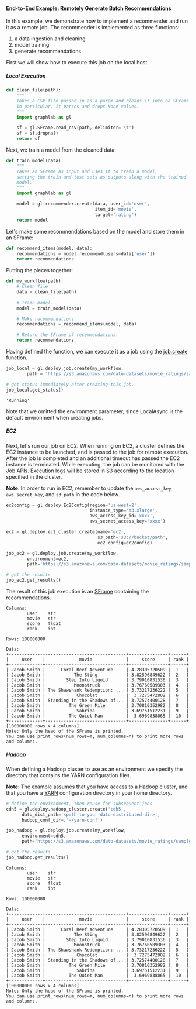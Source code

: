 #### End-to-End Example: Remotely Generate Batch Recommendations

In this example, we demonstrate how to implement a recommender and run it as a remote job. The recommender is implemented as three functions:

  1. a data ingestion and cleaning
  2. model training
  3. generate recommendations

First we will show how to execute this job on the local host.

##### Local Execution

```python
def clean_file(path):
    """
    Takes a CSV file passed in as a param and cleans it into an SFrame.
    In particular, it parses and drops None values.
    """
    import graphlab as gl

    sf = gl.SFrame.read_csv(path, delimiter='\t')
    sf = sf.dropna()
    return sf 
```

Next, we train a model from the cleaned data:

```python
def train_model(data):
    """
    Takes an SFrame as input and uses it to train a model,
    setting the train and test sets as outputs along with the trained
    model.
    """
    import graphlab as gl

    model = gl.recommender.create(data, user_id='user',
                                  item_id='movie',
                                  target='rating')
    return model
```

Let's make some recommendations based on the model and store them in an SFrame:

```python
def recommend_items(model, data):
    recommendations = model.recommend(users=data['user'])
    return recommendations
```

Putting the pieces together:

```python
def my_workflow(path):
    # Clean file
    data = clean_file(path)
    
    # Train model.
    model = train_model(data)

    # Make recommendations.
    recommendations = recommend_items(model, data)

    # Return the SFrame of recommendations.
    return recommendations
```

Having defined the function, we can execute it as a job using the
[job.create](https://dato.com/products/create/docs/generated/graphlab.deploy.job.create.html)
function. 

```python
job_local = gl.deploy.job.create(my_workflow, 
        path = 'https://s3.amazonaws.com/dato-datasets/movie_ratings/sample.large')

# get status immediately after creating this job.
job_local.get_status()
```
```
'Running'
```

Note that we omitted the environment parameter, since LocalAsync is the default environment when creating jobs.

##### EC2

Next, let's run our job on EC2. When running on EC2, a cluster defines the EC2 instance to be launched, and is passed to the job for remote execution. After the job is completed and an additional timeout has passed the EC2
instance is terminated. While executing, the job can be monitored with the Job APIs. Execution logs will be stored in S3 according to the location specified in the cluster.

**Note**: In order to run in EC2, remember to update the `aws_access_key`, `aws_secret_key`, and `s3_path` in the code below.

```python
ec2config = gl.deploy.Ec2Config(region='us-west-2',
                                instance_type='m3.xlarge',
                                aws_access_key_id='xxxx',
                                aws_secret_access_key='xxxx')

ec2 = gl.deploy.ec2_cluster.create(name='ec2',
                                   s3_path='s3://bucket/path',
                                   ec2_config=ec2config)

job_ec2 = gl.deploy.job.create(my_workflow,
        environment=ec2,
        path='https://s3.amazonaws.com/dato-datasets/movie_ratings/sample.large')

# get the results
job_ec2.get_results()
```

The result of this job execution is an [SFrame](https://dato.com/products/create/docs/generated/graphlab.SFrame.html) containing the recommendations.

```
Columns:
        user    str
        movie   str
        score   float
        rank    int

Rows: 100000000

Data:
+-------------+-------------------------------+---------------+------+
|     user    |             movie             |     score     | rank |
+-------------+-------------------------------+---------------+------+
| Jacob Smith |      Coral Reef Adventure     | 4.28305720509 |  1   |
| Jacob Smith |           The Sting           | 3.82596849622 |  2   |
| Jacob Smith |        Step Into Liquid       | 3.79010831536 |  3   |
| Jacob Smith |           Moonstruck          | 3.76760589303 |  4   |
| Jacob Smith | The Shawshank Redemption: ... | 3.73217236222 |  5   |
| Jacob Smith |            Chocolat           |  3.7275472802 |  6   |
| Jacob Smith | Standing in the Shadows of... | 3.72574400128 |  7   |
| Jacob Smith |         The Green Mile        | 3.70810352982 |  8   |
| Jacob Smith |            Sabrina            | 3.69751512231 |  9   |
| Jacob Smith |         The Quiet Man         |  3.6969838065 |  10  |
+-------------+-------------------------------+---------------+------+
[100000000 rows x 4 columns]
Note: Only the head of the SFrame is printed.
You can use print_rows(num_rows=m, num_columns=n) to print more rows and columns.
```

##### Hadoop

When defining a Hadoop cluster to use as an environment we specify the directory that contains the YARN configuration files.

**Note**: The example assumes that you have access to a Hadoop cluster, and that you have
a [YARN](http://hadoop.apache.org/docs/current/hadoop-yarn/hadoop-yarn-site/YARN.html) configuration directory in your home directory.

```python
# define the environment, then reuse for subsequent jobs
cdh5 = gl.deploy.hadoop_cluster.create('cdh5',
      dato_dist_path='<path-to-your-dato-distributed-dir>',
      hadoop_conf_dir=,'~/yarn-conf')

job_hadoop = gl.deploy.job.create(my_workflow,
      environment=cdh5,
      path='https://s3.amazonaws.com/dato-datasets/movie_ratings/sample.large')

# get the results
job_hadoop.get_results()
```
```
Columns:
        user    str
        movie   str
        score   float
        rank    int

Rows: 100000000

Data:
+-------------+-------------------------------+---------------+------+
|     user    |             movie             |     score     | rank |
+-------------+-------------------------------+---------------+------+
| Jacob Smith |      Coral Reef Adventure     | 4.28305720509 |  1   |
| Jacob Smith |           The Sting           | 3.82596849622 |  2   |
| Jacob Smith |        Step Into Liquid       | 3.79010831536 |  3   |
| Jacob Smith |           Moonstruck          | 3.76760589303 |  4   |
| Jacob Smith | The Shawshank Redemption: ... | 3.73217236222 |  5   |
| Jacob Smith |            Chocolat           |  3.7275472802 |  6   |
| Jacob Smith | Standing in the Shadows of... | 3.72574400128 |  7   |
| Jacob Smith |         The Green Mile        | 3.70810352982 |  8   |
| Jacob Smith |            Sabrina            | 3.69751512231 |  9   |
| Jacob Smith |         The Quiet Man         |  3.6969838065 |  10  |
+-------------+-------------------------------+---------------+------+
[100000000 rows x 4 columns]
Note: Only the head of the SFrame is printed.
You can use print_rows(num_rows=m, num_columns=n) to print more rows and columns.
```


